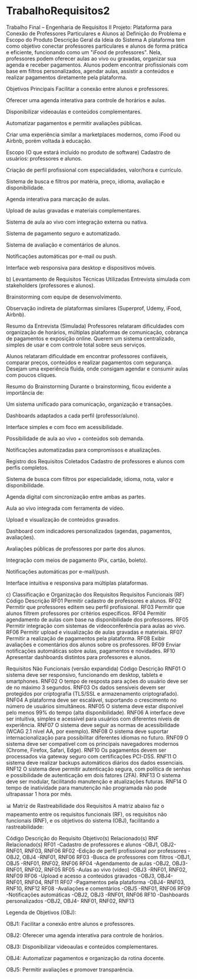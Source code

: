 # TrabalhoRequisitos2

Trabalho Final – Engenharia de Requisitos II
Projeto: Plataforma para Conexão de Professores Particulares e Alunos
a) Definição do Problema e Escopo do Produto
Descrição Geral da Ideia do Sistema
A plataforma tem como objetivo conectar professores particulares e alunos de forma prática e eficiente, funcionando como um "iFood de professores". Nela, professores podem oferecer aulas ao vivo ou gravadas, organizar sua agenda e receber pagamentos. Alunos podem encontrar profissionais com base em filtros personalizados, agendar aulas, assistir a conteúdos e realizar pagamentos diretamente pela plataforma.

Objetivos Principais
Facilitar a conexão entre alunos e professores.

Oferecer uma agenda interativa para controle de horários e aulas.

Disponibilizar videoaulas e conteúdos complementares.

Automatizar pagamentos e permitir avaliações públicas.

Criar uma experiência similar a marketplaces modernos, como iFood ou Airbnb, porém voltada à educação.

Escopo (O que estará incluído no produto de software)
Cadastro de usuários: professores e alunos.

Criação de perfil profissional com especialidades, valor/hora e currículo.

Sistema de busca e filtros por matéria, preço, idioma, avaliação e disponibilidade.

Agenda interativa para marcação de aulas.

Upload de aulas gravadas e materiais complementares.

Sistema de aula ao vivo com integração externa ou nativa.

Sistema de pagamento seguro e automatizado.

Sistema de avaliação e comentários de alunos.

Notificações automáticas por e-mail ou push.

Interface web responsiva para desktop e dispositivos móveis.

b) Levantamento de Requisitos
Técnicas Utilizadas
Entrevista simulada com stakeholders (professores e alunos).

Brainstorming com equipe de desenvolvimento.

Observação indireta de plataformas similares (Superprof, Udemy, iFood, Airbnb).

Resumo da Entrevista (Simulada)
Professores relataram dificuldades com organização de horários, múltiplas plataformas de comunicação, cobrança de pagamentos e exposição online. Querem um sistema centralizado, simples de usar e com controle total sobre seus serviços.

Alunos relataram dificuldade em encontrar professores confiáveis, comparar preços, conteúdos e realizar pagamentos com segurança. Desejam uma experiência fluida, onde consigam agendar e consumir aulas com poucos cliques.

Resumo do Brainstorming
Durante o brainstorming, ficou evidente a importância de:

Um sistema unificado para comunicação, organização e transações.

Dashboards adaptados a cada perfil (professor/aluno).

Interface simples e com foco em acessibilidade.

Possibilidade de aula ao vivo + conteúdos sob demanda.

Notificações automatizadas para compromissos e atualizações.

Registro dos Requisitos Coletados
Cadastro de professores e alunos com perfis completos.

Sistema de busca com filtros por especialidade, idioma, nota, valor e disponibilidade.

Agenda digital com sincronização entre ambas as partes.

Aula ao vivo integrada com ferramenta de vídeo.

Upload e visualização de conteúdos gravados.

Dashboard com indicadores personalizados (agendas, pagamentos, avaliações).

Avaliações públicas de professores por parte dos alunos.

Integração com meios de pagamento (Pix, cartão, boleto).

Notificações automáticas por e-mail/push.

Interface intuitiva e responsiva para múltiplas plataformas.

c) Classificação e Organização dos Requisitos
Requisitos Funcionais (RF)
Código	Descrição
RF01	Permitir cadastro de professores e alunos.
RF02	Permitir que professores editem seu perfil profissional.
RF03	Permitir que alunos filtrem professores por critérios específicos.
RF04	Permitir agendamento de aulas com base na disponibilidade dos professores.
RF05	Permitir integração com sistemas de videoconferência para aulas ao vivo.
RF06	Permitir upload e visualização de aulas gravadas e materiais.
RF07	Permitir a realização de pagamentos pela plataforma.
RF08	Exibir avaliações e comentários dos alunos sobre os professores.
RF09	Enviar notificações automáticas sobre aulas, pagamentos e novidades.
RF10	Apresentar dashboards distintos para professores e alunos.

Requisitos Não Funcionais (versão expandida)
Código	Descrição
RNF01	O sistema deve ser responsivo, funcionando em desktop, tablets e smartphones.
RNF02	O tempo de resposta para ações do usuário deve ser de no máximo 3 segundos.
RNF03	Os dados sensíveis devem ser protegidos por criptografia (TLS/SSL e armazenamento criptografado).
RNF04	A plataforma deve ser escalável, suportando o crescimento no número de usuários simultâneos.
RNF05	O sistema deve estar disponível pelo menos 99% do tempo (alta disponibilidade).
RNF06	A interface deve ser intuitiva, simples e acessível para usuários com diferentes níveis de experiência.
RNF07	O sistema deve seguir as normas de acessibilidade (WCAG 2.1 nível AA, por exemplo).
RNF08	O sistema deve suportar internacionalização para possibilitar diferentes idiomas no futuro.
RNF09	O sistema deve ser compatível com os principais navegadores modernos (Chrome, Firefox, Safari, Edge).
RNF10	Os pagamentos devem ser processados via gateway seguro com certificações PCI-DSS.
RNF11	O sistema deve realizar backups automáticos diários dos dados essenciais.
RNF12	O sistema deve permitir autenticação segura, com política de senhas e possibilidade de autenticação em dois fatores (2FA).
RNF13	O sistema deve ser modular, facilitando manutenção e atualizações futuras.
RNF14	O tempo de inatividade para manutenção não programada não pode ultrapassar 1 hora por mês.

📊 Matriz de Rastreabilidade dos Requisitos
A matriz abaixo faz o mapeamento entre os requisitos funcionais (RF), os requisitos não funcionais (RNF), e os objetivos do sistema (OBJ), facilitando a rastreabilidade:

Código	Descrição do Requisito	Objetivo(s) Relacionado(s)	RNF Relacionado(s)
RF01  -Cadastro de professores e alunos	-OBJ1, OBJ2-	RNF01, RNF03, RNF06
RF02	-Edição de perfil profissional por professores	-OBJ2, OBJ4	-RNF01, RNF06
RF03	-Busca de professores com filtros	-OBJ1, OBJ5	-RNF01, RNF02, RNF06
RF04	-Agendamento de aulas	-OBJ2, OBJ3-	RNF01, RNF02, RNF05
RF05	-Aulas ao vivo (vídeo)	-OBJ3	-RNF01, RNF02, RNF09
RF06	-Upload e acesso a conteúdos gravados	-OBJ3, OBJ4-	RNF01, RNF04, RNF11
RF07	-Pagamentos pela plataforma	-OBJ4-	RNF03, RNF10, RNF12
RF08	-Avaliações e comentários	-OBJ5	-RNF01, RNF06
RF09	-Notificações automáticas	-OBJ2, OBJ3	-RNF01, RNF06
RF10	-Dashboards personalizados	-OBJ2, OBJ4-	RNF01, RNF02, RNF13

Legenda de Objetivos (OBJ):

OBJ1: Facilitar a conexão entre alunos e professores.

OBJ2: Oferecer uma agenda interativa para controle de horários.

OBJ3: Disponibilizar videoaulas e conteúdos complementares.

OBJ4: Automatizar pagamentos e organização da rotina docente.

OBJ5: Permitir avaliações e promover transparência.


